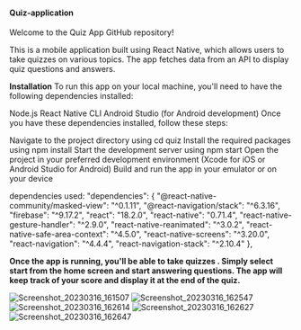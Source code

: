 #### Quiz-application

Welcome to the Quiz App GitHub repository!

This is a mobile application built using React Native, which allows users to take quizzes on various topics. The app fetches data from an API to display quiz questions and answers.

**Installation**
To run this app on your local machine, you'll need to have the following dependencies installed:

Node.js
React Native CLI
Android Studio (for Android development)
Once you have these dependencies installed, follow these steps:


Navigate to the project directory using cd quiz
Install the required packages using npm install
Start the development server using npm start
Open the project in your preferred development environment (Xcode for iOS or Android Studio for Android)
Build and run the app in your emulator or on your device


dependencies used:
 "dependencies": {
    "@react-native-community/masked-view": "^0.1.11",
    "@react-navigation/stack": "^6.3.16",
    "firebase": "^9.17.2",
    "react": "18.2.0",
    "react-native": "0.71.4",
    "react-native-gesture-handler": "^2.9.0",
    "react-native-reanimated": "^3.0.2",
    "react-native-safe-area-context": "^4.5.0",
    "react-native-screens": "^3.20.0",
    "react-navigation": "^4.4.4",
    "react-navigation-stack": "^2.10.4"
  },

**Once the app is running, you'll be able to take quizzes . Simply select start from the home screen and start answering questions. The app will keep track of your score and display it at the end of the quiz.**





![Screenshot_20230316_161507](https://user-images.githubusercontent.com/127203709/225601409-f9d9467c-e720-4c83-a713-ab51d0490e7f.png)
![Screenshot_20230316_162547](https://user-images.githubusercontent.com/127203709/225601414-bc410ee0-2494-431d-8cc1-45b79786b93b.png)
![Screenshot_20230316_162614](https://user-images.githubusercontent.com/127203709/225601419-942e7389-85ed-4d14-944f-328965336d1d.png)
![Screenshot_20230316_162627](https://user-images.githubusercontent.com/127203709/225601423-2c5eff5a-45ae-4ad9-adc9-3c0d461a0a4b.png)
![Screenshot_20230316_162647](https://user-images.githubusercontent.com/127203709/225601428-fcbf68fb-ec1d-4237-b6d2-28a2b8302b4e.png)
